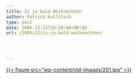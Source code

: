 ```yaml
---
title: Is ja bald Weihnachten
author: Patrick Kollitsch
type: post
date: 2005-12-21T20:28:00+00:00
url: /2005/12/is-ja-bald-weihnachten/




---
```

[{{< figure src="wp-content/old-images/201.jpg" >}}][1]

 [1]: http://www.netzeitung.de/entertainment/people/374040.html
